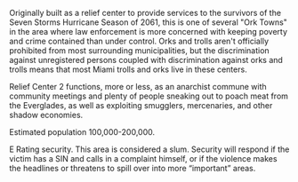 Originally built as a relief center to provide services to the survivors of the Seven Storms Hurricane Season of 2061, this is one of several "Ork Towns" in the area where law enforcement is more concerned with keeping poverty and crime contained than under control. Orks and trolls aren't officially prohibited from most surrounding municipalities, but the discrimination against unregistered persons coupled with discrimination against orks and trolls means that most Miami trolls and orks live in these centers.   
  
Relief Center 2 functions, more or less, as an anarchist commune with community meetings and plenty of people sneaking out to poach meat from the Everglades, as well as exploiting smugglers, mercenaries, and other shadow economies.  
  
Estimated population 100,000-200,000.  
  
E Rating security. This area is considered a slum. Security will respond if the victim has a SIN and calls in a complaint himself, or if the violence makes the headlines or threatens to spill over into more “important” areas.